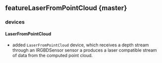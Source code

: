 featureLaserFromPointCloud {master}
----------------------

### devices

#### LaserFromPointCloud
* added `LaserFromPointCloud` device, which receives a depth stream through an IRGBDSensor sensor a produces a laser compatible stream of data from the computed point cloud. 

